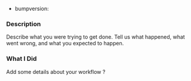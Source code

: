 * bumpversion:

### Description

Describe what you were trying to get done.
Tell us what happened, what went wrong, and what you expected to happen.

### What I Did

Add some details about your workflow ?
